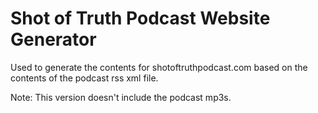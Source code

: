 # Shot of Truth Podcast Website Generator

Used to generate the contents for shotoftruthpodcast.com based on the contents of the podcast rss xml file.

Note: This version doesn't include the podcast mp3s.
